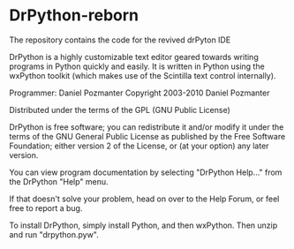 # DrPython-reborn
The repository contains the code for the revived drPyton IDE

DrPython is a highly customizable text editor geared towards writing programs in Python quickly and easily. It is written in Python using the wxPython toolkit (which makes use of the Scintilla text control internally).

Programmer: Daniel Pozmanter
Copyright 2003-2010 Daniel Pozmanter


Distributed under the terms of the GPL (GNU Public License)

DrPython is free software; you can redistribute it and/or modify it under the terms of the GNU General Public License as published by
the Free Software Foundation; either version 2 of the License, or (at your option) any later version.

You can view program documentation by selecting "DrPython Help..." from the DrPython "Help" menu.

If that doesn't solve your problem, head on over to the Help Forum, or feel free to report a bug.

To install DrPython, simply install Python, and then wxPython. Then unzip and run "drpython.pyw".
